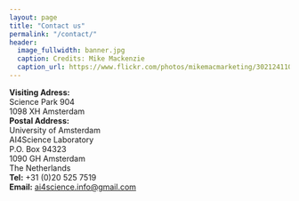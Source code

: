 ```yaml
---
layout: page
title: "Contact us"
permalink: "/contact/"
header:
  image_fullwidth: banner.jpg
  caption: Credits: Mike Mackenzie
  caption_url: https://www.flickr.com/photos/mikemacmarketing/30212411048
---
```



**Visiting Adress:** <br />
Science Park 904 <br />
1098 XH Amsterdam <br />
**Postal Address:** <br />
University of Amsterdam <br />
AI4Science Laboratory <br />
P.O. Box 94323 <br />
1090 GH Amsterdam <br />
The Netherlands <br />
**Tel:** +31 (0)20 525 7519<br />
**Email:** ai4science.info@gmail.com<br />
